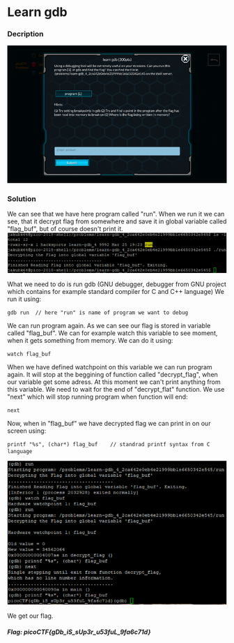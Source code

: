 # Learn gdb

### Decription
![alt text](https://github.com/JakubK64/CTF-writeups/blob/master/picoCTF/learn_gdb/task.png)

### Solution

We can see that we have here program called "run". When we run it we can see, that it decrypt flag from somewhere and save it in global
variable called "flag_buf", but of course doesn't print it.
![alt text](https://github.com/JakubK64/CTF-writeups/blob/master/picoCTF/learn_gdb/solution1.png)

What we need to do is run gdb (GNU debugger, debugger from GNU project which contains for example standard compiler for C and C++ language)
We run it using:
```unix
gdb run  // here "run" is name of program we want to debug
```

We can run program again. As we can see our flag is stored in variable called "flag_buf". We can for example watch this variable to 
see moment, when it gets something from memory. We can do it using:
```unix
watch flag_buf
```

When we have defined watchpoint on this variable we can run program again. It will stop at the beggining of function called "decrypt_flag",
when our variable get some adress. At this moment we can't print anything from this variable. We need to wait for the end of "decrypt_flat"
function. We use "next" which will stop running program when function will end:
```unix
next
```

Now, when in "flag_buf" we have decrypted flag we can print in on our screen using:
```unix
printf "%s", (char*) flag_buf    // standrad printf syntax from C language
```
![alt text](https://github.com/JakubK64/CTF-writeups/blob/master/picoCTF/learn_gdb/solution2.png)

We get our flag.

#### *Flag: picoCTF{gDb_iS_sUp3r_u53fuL_9fa6c71d}*
